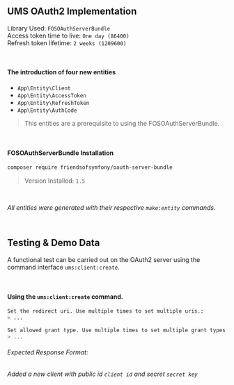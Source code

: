 ## UMS OAuth2 Implementation

Library Used: `FOSOAuthServerBundle` <br>
Access token time to live: `One day (86400)` <br>
Refresh token lifetime: `2 weeks (1209600)` 

<br>

#### The introduction of four new entities

- `App\Entity\Client`
- `App\Entity\AccessToken`
- `App\Entity\RefreshToken`
- `App\Entity\AuthCode`

> This entities are a prerequisite to using the FOSOAuthServerBundle.

<br>

#### FOSOAuthServerBundle Installation

```bash
composer require friendsofsymfony/oauth-server-bundle
```
> Version Installed: `1.5`


<br>

<em>All entities were generated with their respective `make:entity` commands.</em>

<br>


## Testing & Demo Data

A functional test can be carried out on the OAuth2 server using the command interface `ums:client:create`.

<br>

#### Using the `ums:client:create` command.

```bash
Set the redirect uri. Use multiple times to set multiple uris.:
> ...

Set allowed grant type. Use multiple times to set multiple grant types. [Default: password]:
> ...
```

###### Expected Response Format:

<em>Added a new client with  public id `client id` and secret `secret key`</em>

<br>


